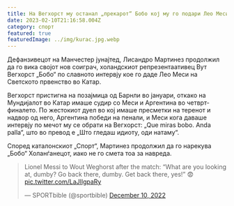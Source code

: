 ```yaml
---
title: На Вегхорст му останал „прекарот“ Бобо кој му го подари Лео Меси
date: 2023-02-10T21:16:58.004Z
category: спорт
featured: true
featuredImage: ../img/kurac.jpg.webp
---
```


<!--StartFragment-->

Дефанзивецот на Манчестер јунајтед, Лисандро Мартинез продолжил да го вика својот нов соиграч, холандскиот репрезентаативец Вут Вегхорст „Бобо“ по славното интервју кое го даде Лео Меси на Светското првенство во Катар.

<!--EndFragment--><!--StartFragment-->

Вегхорст пристигна на позајмица од Барнли во јануари, откако на Мундијалот во Катар имаше судир со Меси и Аргентина во четврт-финалето. По жестокиот дуел во кој имаше пресметки на теренот и надвор од него, Аргентина победи на пенали, и Меси кога даваше интервју по мечот му се обрати на Вегхорст: „Que miras bobo. Anda palla“, што во превод е „Што гледаш идиоту, оди натаму“.

Според каталонскиот „Спорт“, Мартинез продолжил да го нарекува „Бобо“ Холанѓанецот, иако не го смета тоа за навреда.

<!--StartFragment-->

<blockquote class="twitter-tweet"><p lang="en" dir="ltr">Lionel Messi to Wout Weghorst after the match: “What are you looking at, dumby? Go back there, dumby. Get back there, yes!” 😨<a href="https://t.co/LaJlIgpaRy">pic.twitter.com/LaJlIgpaRy</a></p>&mdash; SPORTbible (@sportbible) <a href="https://twitter.com/sportbible/status/1601497159484215296?ref_src=twsrc%5Etfw">December 10, 2022</a></blockquote>

<!--EndFragment-->
